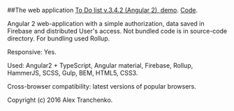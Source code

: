 ##The web application [To Do list v.3.4.2 (Angular 2), demo]( https://sash-ua.github.io/todo-angular2-last/ ). [Code]( https://github.com/sash-ua/todo-angular2-last ).
 
Angular 2 web-application with a simple authorization, data saved in Firebase and distributed User's access. Not bundled code is in source-code directory. For bundling used Rollup.

Responsive: Yes.

Used:  Angular2 + TypeScript, Angular material, Firebase, Rollup, HammerJS, SCSS, Gulp, BEM, HTML5, CSS3.

Cross-browser compatibility: latest versions of popular browsers.


Copyright (c) 2016 Alex Tranchenko.

